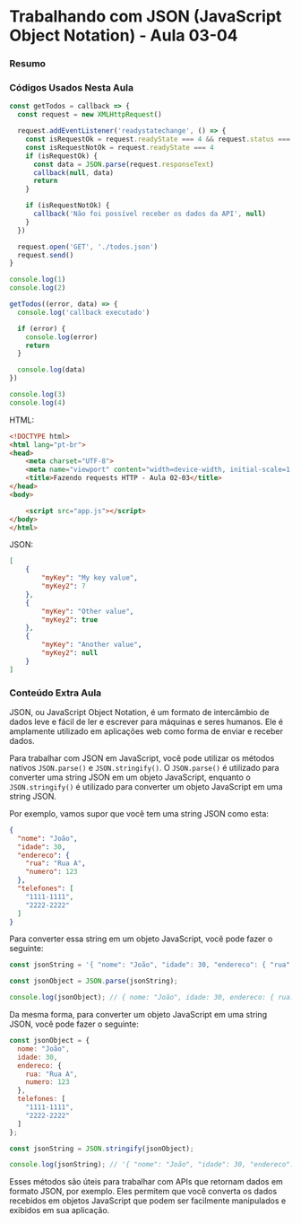 <!--
Antes de publicar a issue, lembre-se de clicar na aba "Preview", para visualizar se a formatação está correta =)
-->

<!-- Escreva/insira as imagens após essa linha -->

# Trabalhando com JSON (JavaScript Object Notation) - Aula 03-04

### Resumo

### Códigos Usados Nesta Aula

```javascript
const getTodos = callback => {
  const request = new XMLHttpRequest()

  request.addEventListener('readystatechange', () => {
    const isRequestOk = request.readyState === 4 && request.status === 200
    const isRequestNotOk = request.readyState === 4
    if (isRequestOk) {
      const data = JSON.parse(request.responseText)
      callback(null, data)
      return
    }

    if (isRequestNotOk) {
      callback('Não foi possível receber os dados da API', null)
    }
  })

  request.open('GET', './todos.json')
  request.send()
}

console.log(1)
console.log(2)

getTodos((error, data) => {
  console.log('callback executado')

  if (error) {
    console.log(error)
    return
  }

  console.log(data)
})

console.log(3)
console.log(4)
```

HTML:

```html
<!DOCTYPE html>
<html lang="pt-br">
<head>
    <meta charset="UTF-8">
    <meta name="viewport" content="width=device-width, initial-scale=1.0">
    <title>Fazendo requests HTTP - Aula 02-03</title>
</head>
<body>

    <script src="app.js"></script>
</body>
</html>
```

JSON:

```json
[
    {
        "myKey": "My key value",
        "myKey2": 7
    },
    {
        "myKey": "Other value",
        "myKey2": true
    },
    {
        "myKey": "Another value",
        "myKey2": null
    }
]
```

### Conteúdo Extra Aula

JSON, ou JavaScript Object Notation, é um formato de intercâmbio de dados leve e fácil de ler e escrever para máquinas e seres humanos. Ele é amplamente utilizado em aplicações web como forma de enviar e receber dados.

Para trabalhar com JSON em JavaScript, você pode utilizar os métodos nativos `JSON.parse()` e `JSON.stringify()`. O `JSON.parse()` é utilizado para converter uma string JSON em um objeto JavaScript, enquanto o `JSON.stringify()` é utilizado para converter um objeto JavaScript em uma string JSON.

Por exemplo, vamos supor que você tem uma string JSON como esta:

```json
{
  "nome": "João",
  "idade": 30,
  "endereco": {
    "rua": "Rua A",
    "numero": 123
  },
  "telefones": [
    "1111-1111",
    "2222-2222"
  ]
}
```

Para converter essa string em um objeto JavaScript, você pode fazer o seguinte:

```javascript
const jsonString = '{ "nome": "João", "idade": 30, "endereco": { "rua": "Rua A", "numero": 123 }, "telefones": [ "1111-1111", "2222-2222" ] }';

const jsonObject = JSON.parse(jsonString);

console.log(jsonObject); // { nome: "João", idade: 30, endereco: { rua: "Rua A", numero: 123 }, telefones: [ "1111-1111", "2222-2222" ] }
```

Da mesma forma, para converter um objeto JavaScript em uma string JSON, você pode fazer o seguinte:

```javascript
const jsonObject = {
  nome: "João",
  idade: 30,
  endereco: {
    rua: "Rua A",
    numero: 123
  },
  telefones: [
    "1111-1111",
    "2222-2222"
  ]
};

const jsonString = JSON.stringify(jsonObject);

console.log(jsonString); // '{ "nome": "João", "idade": 30, "endereco": { "rua": "Rua A", "numero": 123 }, "telefones": [ "1111-1111", "2222-2222" ] }'
```

Esses métodos são úteis para trabalhar com APIs que retornam dados em formato JSON, por exemplo. Eles permitem que você converta os dados recebidos em objetos JavaScript que podem ser facilmente manipulados e exibidos em sua aplicação.
